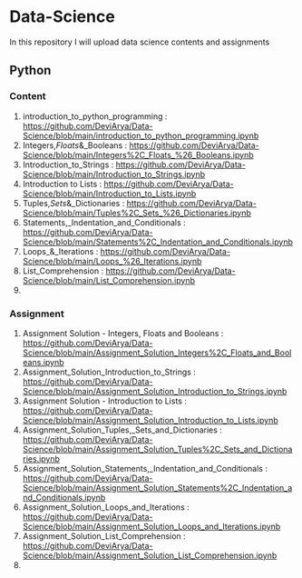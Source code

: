 # Data-Science
In this repository I will upload data science contents and assignments

## Python
### Content 

1. introduction_to_python_programming : https://github.com/DeviArya/Data-Science/blob/main/introduction_to_python_programming.ipynb
2. Integers,_Floats_&_Booleans : https://github.com/DeviArya/Data-Science/blob/main/Integers%2C_Floats_%26_Booleans.ipynb
3. Introduction_to_Strings : https://github.com/DeviArya/Data-Science/blob/main/Introduction_to_Strings.ipynb
4. Introduction to Lists : https://github.com/DeviArya/Data-Science/blob/main/Introduction_to_Lists.ipynb
5. Tuples,_Sets_&_Dictionaries : https://github.com/DeviArya/Data-Science/blob/main/Tuples%2C_Sets_%26_Dictionaries.ipynb
6. Statements,_Indentation_and_Conditionals : https://github.com/DeviArya/Data-Science/blob/main/Statements%2C_Indentation_and_Conditionals.ipynb
7. Loops_&_Iterations : https://github.com/DeviArya/Data-Science/blob/main/Loops_%26_Iterations.ipynb
8. List_Comprehension : https://github.com/DeviArya/Data-Science/blob/main/List_Comprehension.ipynb
9. 



### Assignment 
1. Assignment Solution - Integers, Floats and Booleans : https://github.com/DeviArya/Data-Science/blob/main/Assignment_Solution_Integers%2C_Floats_and_Booleans.ipynb
2. Assignment_Solution_Introduction_to_Strings : https://github.com/DeviArya/Data-Science/blob/main/Assignment_Solution_Introduction_to_Strings.ipynb
3. Assignment Solution - Introduction to Lists : https://github.com/DeviArya/Data-Science/blob/main/Assignment_Solution_Introduction_to_Lists.ipynb
4. Assignment_Solution_Tuples,_Sets_and_Dictionaries : https://github.com/DeviArya/Data-Science/blob/main/Assignment_Solution_Tuples%2C_Sets_and_Dictionaries.ipynb
5. Assignment_Solution_Statements,_Indentation_and_Conditionals : https://github.com/DeviArya/Data-Science/blob/main/Assignment_Solution_Statements%2C_Indentation_and_Conditionals.ipynb
6. Assignment_Solution_Loops_and_Iterations : https://github.com/DeviArya/Data-Science/blob/main/Assignment_Solution_Loops_and_Iterations.ipynb
7. Assignment_Solution_List_Comprehension : https://github.com/DeviArya/Data-Science/blob/main/Assignment_Solution_List_Comprehension.ipynb
8. 




